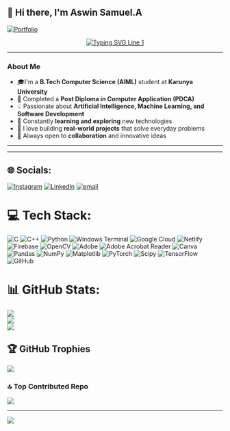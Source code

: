

## 👋 Hi there, I'm Aswin Samuel.A
[![Portfolio](https://img.shields.io/badge/Portfolio-%23E4405F.svg?logo=Instagram&logoColor=white)]([https://instagram.com/aswin_samuel__](https://aswinsamuel-codes.github.io/aswin-portfolio/))

<!-- Typing SVGs -->
<p align="center">
  <a href="https://git.io/typing-svg">
    <img src="https://readme-typing-svg.demolab.com?font=Fira+Code&pause=1000&color=00FF00&width=750&lines=AI%2FML+Intern+%7C+Building+Solutions+for+a+Better+Tomorrow" alt="Typing SVG Line 1" />
  </a><br/>
</p>

---

### About Me

- 🎓I'm a **B.Tech Computer Science (AIML)** student at **Karunya University**  
- 📜 Completed a **Post Diploma in Computer Application (PDCA)**  
- 💡 Passionate about **Artificial Intelligence, Machine Learning, and Software Development**  
- 🌱 Constantly **learning and exploring** new technologies  
- 🚀 I love building **real-world projects** that solve everyday problems  
- 🤝 Always open to **collaboration** and innovative ideas  

---

---


## 🌐 Socials:
[![Instagram](https://img.shields.io/badge/Instagram-%23E4405F.svg?logo=Instagram&logoColor=white)](https://instagram.com/aswin_samuel__) [![LinkedIn](https://img.shields.io/badge/LinkedIn-%230077B5.svg?logo=linkedin&logoColor=white)](https://linkedin.com/in/aswinsamuel) [![email](https://img.shields.io/badge/Email-D14836?logo=gmail&logoColor=white)](mailto:aswinsamuelofficial@gmail.com) 

# 💻 Tech Stack:
![C](https://img.shields.io/badge/c-%2300599C.svg?style=for-the-badge&logo=c&logoColor=white) ![C++](https://img.shields.io/badge/c++-%2300599C.svg?style=for-the-badge&logo=c%2B%2B&logoColor=white) ![Python](https://img.shields.io/badge/python-3670A0?style=for-the-badge&logo=python&logoColor=ffdd54) ![Windows Terminal](https://img.shields.io/badge/Windows%20Terminal-%234D4D4D.svg?style=for-the-badge&logo=windows-terminal&logoColor=white) ![Google Cloud](https://img.shields.io/badge/GoogleCloud-%234285F4.svg?style=for-the-badge&logo=google-cloud&logoColor=white) ![Netlify](https://img.shields.io/badge/netlify-%23000000.svg?style=for-the-badge&logo=netlify&logoColor=#00C7B7) ![Firebase](https://img.shields.io/badge/firebase-%23039BE5.svg?style=for-the-badge&logo=firebase) ![OpenCV](https://img.shields.io/badge/opencv-%23white.svg?style=for-the-badge&logo=opencv&logoColor=white) ![Adobe](https://img.shields.io/badge/adobe-%23FF0000.svg?style=for-the-badge&logo=adobe&logoColor=white) ![Adobe Acrobat Reader](https://img.shields.io/badge/Adobe%20Acrobat%20Reader-EC1C24.svg?style=for-the-badge&logo=Adobe%20Acrobat%20Reader&logoColor=white) ![Canva](https://img.shields.io/badge/Canva-%2300C4CC.svg?style=for-the-badge&logo=Canva&logoColor=white) ![Pandas](https://img.shields.io/badge/pandas-%23150458.svg?style=for-the-badge&logo=pandas&logoColor=white) ![NumPy](https://img.shields.io/badge/numpy-%23013243.svg?style=for-the-badge&logo=numpy&logoColor=white) ![Matplotlib](https://img.shields.io/badge/Matplotlib-%23ffffff.svg?style=for-the-badge&logo=Matplotlib&logoColor=black) ![PyTorch](https://img.shields.io/badge/PyTorch-%23EE4C2C.svg?style=for-the-badge&logo=PyTorch&logoColor=white) ![Scipy](https://img.shields.io/badge/SciPy-%230C55A5.svg?style=for-the-badge&logo=scipy&logoColor=%white) ![TensorFlow](https://img.shields.io/badge/TensorFlow-%23FF6F00.svg?style=for-the-badge&logo=TensorFlow&logoColor=white) ![GitHub](https://img.shields.io/badge/github-%23121011.svg?style=for-the-badge&logo=github&logoColor=white)
# 📊 GitHub Stats:
![](https://github-readme-stats.vercel.app/api?username=aswinsamuel-codes&theme=dark&hide_border=false&include_all_commits=false&count_private=false)<br/>
![](https://nirzak-streak-stats.vercel.app/?user=aswinsamuel-codes&theme=dark&hide_border=false)<br/>
![](https://github-readme-stats.vercel.app/api/top-langs/?username=aswinsamuel-codes&theme=dark&hide_border=false&include_all_commits=false&count_private=false&layout=compact)

## 🏆 GitHub Trophies
![](https://github-profile-trophy.vercel.app/?username=aswinsamuel-codes&theme=gruvbox&no-frame=false&no-bg=true&margin-w=4)

### 🔝 Top Contributed Repo
![](https://github-contributor-stats.vercel.app/api?username=aswinsamuel-codes&limit=5&theme=dark&combine_all_yearly_contributions=true)

---
[![](https://visitcount.itsvg.in/api?id=aswinsamuel-codes&icon=8&color=5)](https://visitcount.itsvg.in)

<!-- Proudly created with GPRM ( https://gprm.itsvg.in ) -->
